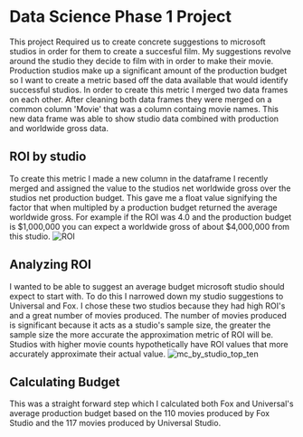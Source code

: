 # Data Science Phase 1 Project
This project Required us to create concrete suggestions to microsoft studios in order for them to create a succesful film.
My suggestions revolve around the studio they decide to film with in order to make their movie.
Production studios make up a significant amount of the production budget so I want to create a metric based off the data available that would identify successful  studios.
In order to create this metric I merged two data frames on each other. 
After cleaning both data frames they were merged on a common column 'Movie' that was a column containg movie names. This new data frame was able to show studio data combined with production and worldwide gross data.

## ROI by studio
To create this metric I made a new column in the dataframe I recently merged and assigned the value to the studios net worldwide gross over the studios net production budget. This gave me a float value signifying the factor that when multipled by a production budget returned the average worldwide gross. For example if the ROI was 4.0 and the production budget is $1,000,000 you can expect a worldwide gross of about $4,000,000 from this studio.
![ROI](images/dsc-phase-1-project-v2-3/roi.png)

## Analyzing ROI
I wanted to be able to suggest an average budget microsoft studio should expect to start with. To do this I narrowed down my studio suggestions to Universal and Fox. I chose these two studios because they had high ROI's and a great number of movies produced. The number of movies produced is significant because it acts as a studio's sample size, the greater the sample size the more accurate the approximation metric of ROI will be. Studios with higher movie counts hypothetically have ROI values that more accurately approximate their actual value.
![mc_by_studio_top_ten](images/dsc-phase-1-project-v2-3/mc_by_studio_top_ten.png)

## Calculating Budget
This was a straight forward step which I calculated both Fox and Universal's average production budget based on the 110 movies produced by Fox Studio and the 117 movies produced by Universal Studio.